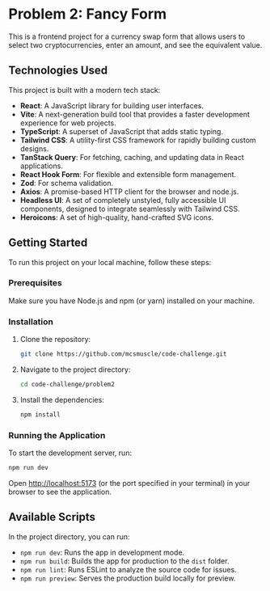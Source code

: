# Problem 2: Fancy Form

This is a frontend project for a currency swap form that allows users to select two cryptocurrencies, enter an amount, and see the equivalent value.

## Technologies Used

This project is built with a modern tech stack:

-   **React**: A JavaScript library for building user interfaces.
-   **Vite**: A next-generation build tool that provides a faster development experience for web projects.
-   **TypeScript**: A superset of JavaScript that adds static typing.
-   **Tailwind CSS**: A utility-first CSS framework for rapidly building custom designs.
-   **TanStack Query**: For fetching, caching, and updating data in React applications.
-   **React Hook Form**: For flexible and extensible form management.
-   **Zod**: For schema validation.
-   **Axios**: A promise-based HTTP client for the browser and node.js.
-   **Headless UI**: A set of completely unstyled, fully accessible UI components, designed to integrate seamlessly with Tailwind CSS.
-   **Heroicons**: A set of high-quality, hand-crafted SVG icons.

## Getting Started

To run this project on your local machine, follow these steps:

### Prerequisites

Make sure you have Node.js and npm (or yarn) installed on your machine.

### Installation

1.  Clone the repository:
    ```sh
    git clone https://github.com/mcsmuscle/code-challenge.git
    ```
2.  Navigate to the project directory:
    ```sh
    cd code-challenge/problem2
    ```
3.  Install the dependencies:
    ```sh
    npm install
    ```

### Running the Application

To start the development server, run:

```sh
npm run dev
```

Open [http://localhost:5173](http://localhost:5173) (or the port specified in your terminal) in your browser to see the application.

## Available Scripts

In the project directory, you can run:

-   `npm run dev`: Runs the app in development mode.
-   `npm run build`: Builds the app for production to the `dist` folder.
-   `npm run lint`: Runs ESLint to analyze the source code for issues.
-   `npm run preview`: Serves the production build locally for preview.
